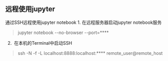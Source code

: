## 远程使用jupyter 
通过SSH远程使用jupyter notebook 
1.&nbsp;在远程服务器启动jupyter notebook服务
> jupyter notebook --no-browser --port=****
2. &nbsp;在本机的Terminal中启动SSH
> ssh -N -f -L localhost:8888:localhost:**** remote_user@remote_host
